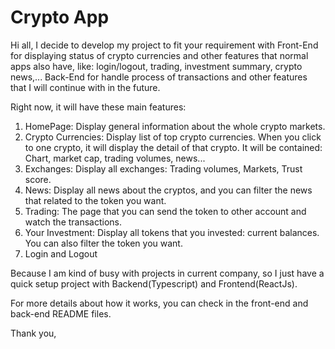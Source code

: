 # Crypto App
Hi all,
I decide to develop my project to fit your requirement with Front-End for displaying status of crypto currencies and other features that normal apps also have, like: login/logout, trading, investment summary, crypto news,... Back-End for handle process of transactions and other features that I will continue with in the future.

Right now, it will have these main features:
  1. HomePage: Display general information about the whole crypto markets.
  2. Crypto Currencies: Display list of top crypto currencies. When you click to one crypto, it will display the detail of that crypto.
  It will be contained: Chart, market cap, trading volumes, news...
  3. Exchanges: Display all exchanges: Trading volumes, Markets, Trust score.
  4. News: Display all news about the cryptos, and you can filter the news that related to the token you want.
  5. Trading: The page that you can send the token to other account and watch the transactions.
  6. Your Investment: Display all tokens that you invested: current balances. You can also filter the token you want.
  7. Login and Logout

Because I am kind of busy with projects in current company, so I just have a quick setup project with Backend(Typescript) and Frontend(ReactJs).

For more details about how it works, you can check in the front-end and back-end README files. 

Thank you,
